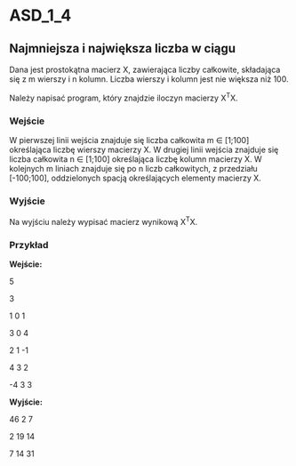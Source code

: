 # ASD_1_4
## Najmniejsza i największa liczba w ciągu

Dana jest prostokątna macierz X, zawierająca liczby całkowite, składająca się z m wierszy i n kolumn. Liczba wierszy i kolumn jest nie większa niż 100.

Należy napisać program, który znajdzie iloczyn macierzy X<sup>T</sup>X.

### Wejście
W pierwszej linii wejścia znajduje się liczba całkowita m ∈ [1;100] określająca liczbę wierszy macierzy X. W drugiej linii wejścia znajduje się liczba całkowita n ∈ [1;100] określająca liczbę kolumn macierzy X. W kolejnych m liniach znajduje się po n liczb całkowitych, z przedziału [-100;100], oddzielonych spacją określających elementy macierzy X.
### Wyjście
Na wyjściu należy wypisać macierz wynikową X<sup>T</sup>X.

### Przykład
**Wejście:**

5

3

1 0 1

3 0 4

2 1 -1

4 3 2

-4 3 3

**Wyjście:**

46 2 7 

2 19 14 

7 14 31
